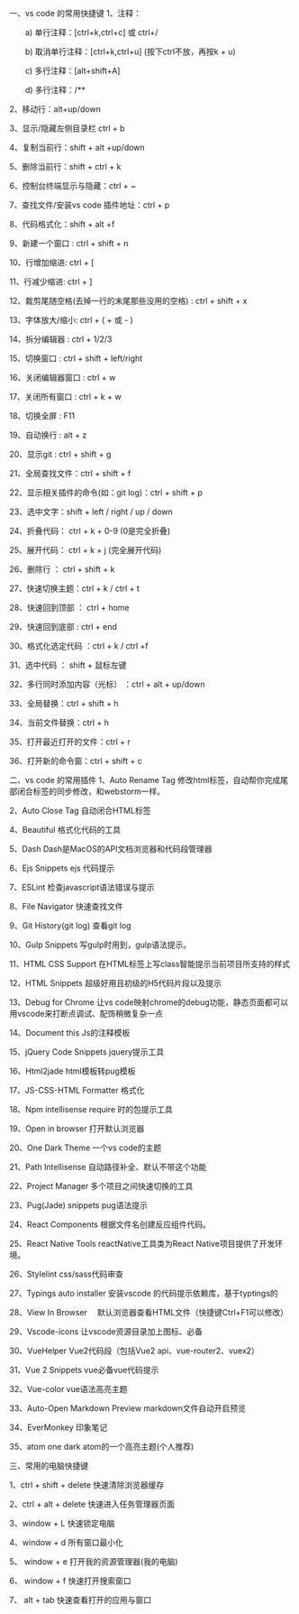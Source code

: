 一、vs code 的常用快捷键
1、注释：

　　a) 单行注释：[ctrl+k,ctrl+c] 或 ctrl+/

　　b) 取消单行注释：[ctrl+k,ctrl+u] (按下ctrl不放，再按k + u)

　　c) 多行注释：[alt+shift+A]

　　d) 多行注释：/**

2、移动行：alt+up/down

3、显示/隐藏左侧目录栏 ctrl + b

4、复制当前行：shift + alt +up/down

5、删除当前行：shift + ctrl + k

6、控制台终端显示与隐藏：ctrl + ~

7、查找文件/安装vs code 插件地址：ctrl + p

8、代码格式化：shift + alt +f

9、新建一个窗口 : ctrl + shift + n

10、行增加缩进: ctrl + [

11、行减少缩进: ctrl + ]

12、裁剪尾随空格(去掉一行的末尾那些没用的空格) : ctrl + shift + x

13、字体放大/缩小: ctrl + ( + 或 - )

14、拆分编辑器 : ctrl + 1/2/3

15、切换窗口 : ctrl + shift + left/right

16、关闭编辑器窗口 : ctrl + w

17、关闭所有窗口 : ctrl + k + w

18、切换全屏 : F11

19、自动换行 : alt + z

20、显示git : ctrl + shift + g

21、全局查找文件：ctrl + shift + f

22、显示相关插件的命令(如：git log)：ctrl + shift + p

23、选中文字：shift + left / right / up / down

24、折叠代码： ctrl + k + 0-9 (0是完全折叠)

25、展开代码： ctrl + k + j (完全展开代码)

26、删除行 ： ctrl + shift + k

27、快速切换主题：ctrl + k / ctrl + t

28、快速回到顶部 ： ctrl + home

29、快速回到底部 : ctrl + end

30、格式化选定代码 ：ctrl + k / ctrl +f

31、选中代码 ： shift + 鼠标左键

32、多行同时添加内容（光标） ：ctrl + alt + up/down

33、全局替换：ctrl + shift + h

34、当前文件替换：ctrl + h

35、打开最近打开的文件：ctrl + r

36、打开新的命令窗：ctrl + shift + c

二、vs code 的常用插件
1、Auto Rename Tag 修改html标签，自动帮你完成尾部闭合标签的同步修改，和webstorm一样。

2、Auto Close Tag 自动闭合HTML标签

4、Beautiful 格式化代码的工具

5、Dash Dash是MacOS的API文档浏览器和代码段管理器

6、Ejs Snippets ejs 代码提示

7、ESLint 检查javascript语法错误与提示

8、File Navigator 快速查找文件

9、Git History(git log) 查看git log

10、Gulp Snippets 写gulp时用到，gulp语法提示。

11、HTML CSS Support 在HTML标签上写class智能提示当前项目所支持的样式

12、HTML Snippets 超级好用且初级的H5代码片段以及提示

13、Debug for Chrome 让vs code映射chrome的debug功能，静态页面都可以用vscode来打断点调试、配饰稍微复杂一点

14、Document this Js的注释模板

15、jQuery Code Snippets jquery提示工具

16、Html2jade html模板转pug模板

17、JS-CSS-HTML Formatter 格式化

18、Npm intellisense require 时的包提示工具

19、Open in browser 打开默认浏览器

20、One Dark Theme 一个vs code的主题

21、Path Intellisense 自动路径补全、默认不带这个功能

22、Project Manager 多个项目之间快速切换的工具

23、Pug(Jade) snippets pug语法提示

24、React Components 根据文件名创建反应组件代码。

25、React Native Tools reactNative工具类为React Native项目提供了开发环境。

26、Stylelint css/sass代码审查

27、Typings auto installer 安装vscode 的代码提示依赖库，基于typtings的

28、View In Browser 　默认浏览器查看HTML文件（快捷键Ctrl+F1可以修改）

29、Vscode-icons 让vscode资源目录加上图标、必备

30、VueHelper Vue2代码段（包括Vue2 api、vue-router2、vuex2）

31、Vue 2 Snippets vue必备vue代码提示

32、Vue-color vue语法高亮主题

33、Auto-Open Markdown Preview markdown文件自动开启预览

34、EverMonkey 印象笔记

35、atom one dark atom的一个高亮主题(个人推荐)

三、常用的电脑快捷键

1、ctrl + shift + delete 快速清除浏览器缓存

2、ctrl + alt + delete 快速进入任务管理器页面

3、window + L 快速锁定电脑

4、window + d 所有窗口最小化

5、 window + e 打开我的资源管理器(我的电脑)

6、 window + f 快速打开搜索窗口

7、 alt + tab 快速查看打开的应用与窗口